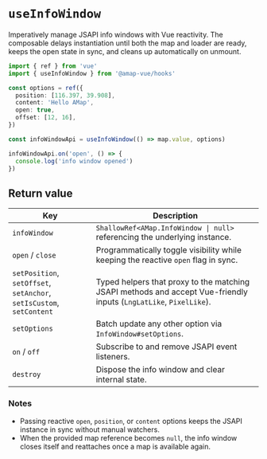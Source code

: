 # `useInfoWindow`

Imperatively manage JSAPI info windows with Vue reactivity. The composable delays instantiation until both the map and loader are ready, keeps the open state in sync, and cleans up automatically on unmount.

```ts
import { ref } from 'vue'
import { useInfoWindow } from '@amap-vue/hooks'

const options = ref({
  position: [116.397, 39.908],
  content: 'Hello AMap',
  open: true,
  offset: [12, 16],
})

const infoWindowApi = useInfoWindow(() => map.value, options)

infoWindowApi.on('open', () => {
  console.log('info window opened')
})
```

## Return value

| Key | Description |
| --- | --- |
| `infoWindow` | `ShallowRef<AMap.InfoWindow \| null>` referencing the underlying instance. |
| `open` / `close` | Programmatically toggle visibility while keeping the reactive `open` flag in sync. |
| `setPosition`, `setOffset`, `setAnchor`, `setIsCustom`, `setContent` | Typed helpers that proxy to the matching JSAPI methods and accept Vue-friendly inputs (`LngLatLike`, `PixelLike`). |
| `setOptions` | Batch update any other option via `InfoWindow#setOptions`. |
| `on` / `off` | Subscribe to and remove JSAPI event listeners. |
| `destroy` | Dispose the info window and clear internal state. |

### Notes

- Passing reactive `open`, `position`, or `content` options keeps the JSAPI instance in sync without manual watchers.
- When the provided map reference becomes `null`, the info window closes itself and reattaches once a map is available again.
